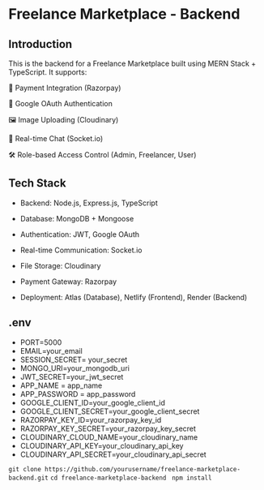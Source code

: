 # Freelance Marketplace - Backend

## Introduction

This is the backend for a Freelance Marketplace built using MERN Stack + TypeScript. It supports:

🛒 Payment Integration (Razorpay)

🔐 Google OAuth Authentication

🖼 Image Uploading (Cloudinary)

💬 Real-time Chat (Socket.io)

🛠 Role-based Access Control (Admin, Freelancer, User)

## Tech Stack

+ Backend: Node.js, Express.js, TypeScript

+ Database: MongoDB + Mongoose

+ Authentication: JWT, Google OAuth

+ Real-time Communication: Socket.io

+ File Storage: Cloudinary

+ Payment Gateway: Razorpay

+ Deployment: Atlas (Database), Netlify (Frontend), Render (Backend)

## .env
+ PORT=5000
+ EMAIL=your_email
+ SESSION_SECRET= your_secret
+ MONGO_URI=your_mongodb_uri
+ JWT_SECRET=your_jwt_secret
+ APP_NAME = app_name
+ APP_PASSWORD = app_password
+ GOOGLE_CLIENT_ID=your_google_client_id
+ GOOGLE_CLIENT_SECRET=your_google_client_secret
+ RAZORPAY_KEY_ID=your_razorpay_key_id
+ RAZORPAY_KEY_SECRET=your_razorpay_key_secret
+ CLOUDINARY_CLOUD_NAME=your_cloudinary_name
+ CLOUDINARY_API_KEY=your_cloudinary_api_key
+ CLOUDINARY_API_SECRET=your_cloudinary_api_secret

``` git clone https://github.com/yourusername/freelance-marketplace-backend.git ```
```cd freelance-marketplace-backend ```
```npm install```
